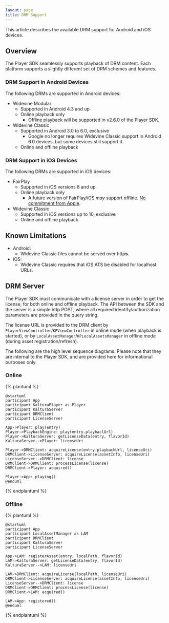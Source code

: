 ```yaml
---
layout: page
title: DRM Support
---
```

This article describes the available DRM support for Android and iOS devices.

## Overview
The Player SDK seamlessly supports playback of DRM content. Each platform supports a slightly different set of DRM schemes and features.

### DRM Support in Android Devices
The following DRMs are supported in Android devices:
* Widevine Modular
	* Supported in Android 4.3 and up
	* Online playback only
		* Offline playback will be supported in v2.6.0 of the Player SDK.
* Widevine Classic
    * Supported in Android 3.0 to 6.0, exclusive
        * Google no longer requires Widevine Classic support in Android 6.0 devices, but some devices still support it.
    * Online and offline playback

### DRM Support in iOS Devices
The following DRMs are supported in iOS devices:
* FairPlay
	* Supported in iOS versions 8 and up
	* Online playback only
		* A future version of FairPlay/iOS *may* support offline. [No commitment from Apple](https://forums.developer.apple.com/message/18444).
* Widevine Classic
	* Supported in iOS versions up to 10, exclusive
	* Online and offline playback

## Known Limitations
* Android:
	* Widevine Classic files cannot be served over http**s**.
* iOS:
	* Widevine Classic requires that iOS ATS be disabled for localhost URLs.

## DRM Server
The Player SDK must communicate with a license server in order to get the license, for both online
and offline playback. The API between the SDK and the server is a simple http POST, where all required
identify/authorization parameters are provided in the query string.

The license URL is provided to the DRM client by `PlayerViewController`/`KPViewController` in online
mode (when playback is started), or by `LocalAssetManager`/`KPLocalAssetsManager` in offline mode (during
asset registration/refresh).

The following are the high level sequence diagrams. Please note that they are internal to the Player SDK, and are
provided here for informational purposes only.

### Online
{% plantuml %}

    @startuml
    participant App
    participant KalturaPlayer as Player
    participant KalturaServer
    participant DRMClient
    participant LicenseServer

    App->Player: play(entry)
    Player->PlaybackEngine: play(entry.playbaclUrl)
    Player->KalturaServer: getLicenseData(entry, flavorId)
    KalturaServer-->Player: licenseUri

    Player->DRMClient: acquireLicense(entry.playbackUrl, licenseUri)
    DRMClient->LicenseServer: acquireLicense(assetInfo, licenseUri)
    LicenseServer-->DRMClient: license
    DRMClient->DRMClient: processLicense(license)
    DRMClient->Player: acquired()

    Player->App: playing()
    @enduml

{% endplantuml %}

### Offline
{% plantuml %}

    @startuml
    participant App
    participant LocalAssetManager as LAM
    participant DRMClient
    participant KalturaServer
    participant LicenseServer

    App->LAM: registerAsset(entry, localPath, flavorId)
    LAM->KalturaServer: getLicenseData(entry, flavorId)
    KalturaServer-->LAM: licenseUri

    LAM->DRMClient: acquireLicense(localPath, licenseUri)
    DRMClient->LicenseServer: acquireLicense(assetInfo, licenseUri)
    LicenseServer-->DRMClient: license
    DRMClient->DRMClient: processLicense(license)
    DRMClient->LAM: acquired()

    LAM->App: registered()
    @enduml

{% endplantuml %}

